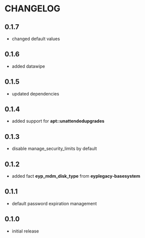 # CHANGELOG

## 0.1.7

* changed default values

## 0.1.6

* added datawipe

## 0.1.5

* updated dependencies

## 0.1.4

* added support for **apt::unattendedupgrades**

## 0.1.3

* disable manage_security_limits by default

## 0.1.2

* added fact **eyp_mdm_disk_type** from **eyplegacy-basesystem**

## 0.1.1

* default password expiration management

## 0.1.0

* initial release
